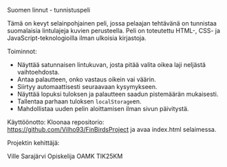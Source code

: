 Suomen linnut - tunnistuspeli

Tämä on kevyt selainpohjainen peli, jossa pelaajan tehtävänä on tunnistaa suomalaisia lintulajeja kuvien perusteella. 
Peli on toteutettu HTML-, CSS- ja JavaScript-teknologioilla ilman ulkoisia kirjastoja.



Toiminnot:

- Näyttää satunnaisen lintukuvan, josta pitää valita oikea laji neljästä vaihtoehdosta.  
- Antaa palautteen, onko vastaus oikein vai väärin.  
- Siirtyy automaattisesti seuraavaan kysymykseen.  
- Näyttää lopuksi tuloksen ja palautteen saadun pistemäärän mukaisesti.  
- Tallentaa parhaan tuloksen `localStorage`en.
- Mahdollistaa uuden pelin aloittamisen ilman sivun päivitystä.



Käyttöönotto:
Kloonaa repositorio:
https://github.com/Vilho93/FinBirdsProject    ja avaa index.html selaimessa.


Projektin kehittäjä:

Ville Sarajärvi     Opiskelija OAMK TIK25KM




